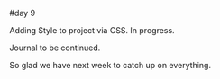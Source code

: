 #day 9

Adding Style to project via CSS. In progress.

Journal to be continued.

So glad we have next week to catch up on everything.
